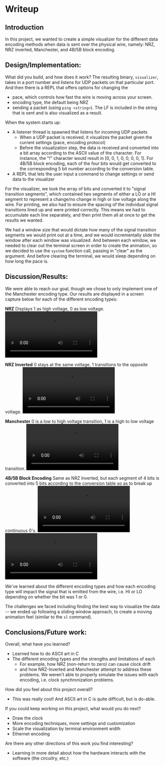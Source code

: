# Writeup 

## Introduction 
In this project, we wanted to create a simple visualizer for the different data encoding methods when data is sent over the physical wire, namely: NRZ, NRZ inverted, Manchester, and 4B/5B block encoding.

## Design/Implementation: 
What did you build, and how does it work? 
The resulting binary, `visualizer`, takes in a port number and listens for UDP packets on that particular port. And then there is a REPL that offers options for changing the 
- pace, which controls how fast the wire is moving across your screen. 
- encoding type, the default being NRZ
- sending a packet (using `ping <string>`). The LF is included in the string that is sent and is also visualized as a result.  

When the system starts up: 
- A listener thread is spawned that listens for incoming UDP packets
  - When a UDP packet is received, it visualizes the packet given the current settings (pace, encoding protocol)
  - Before the visualization step, the data is received and converted into a bit array according to the ASCII value of the character. For instance, the "!" character would result in [0, 0, 1, 0, 0, 0, 0, 1]. For 4B/5B block encoding, each of the four bits would get converted to the corresponding 5 bit number according to the conversion table. 
- A REPL that lets the user input a command to change settings or send data to the visualizer

For the visualizer, we took the array of bits and converted it to "signal transition segments", which contained two segments of either a LO or a HI segment to represent a change/no change in high or low voltage along the wire.
For printing, we also had to ensure the spacing of the individual signal transitions lined up and were printed correctly. This means we had to accumulate each line separately, and then print them all at once to get the results we wanted. 

We had a window size that would dictate how many of the signal transition segments we would print out at a time, and we would incrementally slide the window after each window was visualized. And between each window, we needed to clear out the terminal screen in order to create the animation, so we decided to use the `system` function call, passing in "clear" as the argument. And before clearing the terminal, we would sleep depending on how long the pace is. 

## Discussion/Results: 

We were able to reach our goal, though we chose to only implement one of the Manchester encoding type. Our results are displayed in a screen capture below for each of the different encoding types: 

**NRZ**
Displays 1 as high voltage, 0 as low voltage.
![](recordings/nrz.mov)

**NRZ Inverted**
0 stays at the same voltage, 1 transitions to the opposite voltage.
![](recordings/nrz_i.mov)

**Manchester**
0 is a low to high voltage transition, 1 is a high to low voltage transition.
![](recordings/manchester.mov)

**4B/5B Block Encoding**
Same as NRZ Inverted, but each segment of 4 bits is converted into 5 bits according to the conversion table so as to break up continuous 0's.
![](recordings/block.mov)
![](recordings/random.mov)

We've learned about the different encoding types and how each encoding type will impact the signal that is emitted from the wire, i.e. HI or LO depending on whether the bit was 1 or 0. 

The challenges we faced including finding the best way to visualize the data -- we ended up following a sliding window approach, to create a moving animation feel (similar to the `sl` command). 

## Conclusions/Future work: 
Overall, what have you learned? 
- Learned how to do ASCII art in C
- The different encoding types and the strengths and limitations of each 
  - For example, how NRZ (non-return to zero) can cause clock drift
  - and how NRZ-Inverted and Manchester attempt to address these problems. We weren't able to properly simulate the issues with each encoding, i.e. clock synchronization problems. 

How did you feel about this project overall? 
- This was really cool! And ASCII art in C is quite difficult, but is do-able. 

If you could keep working on this project, what would you do next? 
- Draw the clock
- More encoding techniques, more settings and customization
- Scale the visualization by terminal environment width
- Ethernet encoding

Are there any other directions of this work you find interesting? 
- Learning in more detail about how the hardware interacts with the software (the circuitry, etc.)